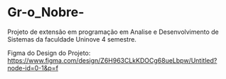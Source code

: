 # Gr-o_Nobre-
Projeto de extensão em programação em Analise e Desenvolvimento de Sistemas  da faculdade Uninove 4 semestre.


Figma do Design do Projeto:  https://www.figma.com/design/Z6H963CLkKDOCg68ueLbpw/Untitled?node-id=0-1&p=f
